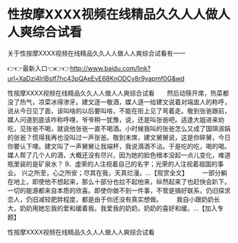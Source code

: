 # 性按摩ⅩXXX视频在线精品久久人人做人人爽综合试看
关于性按摩ⅩXXX视频在线精品久久人人做人人爽综合试看有一一

👉👉最新入口👈👉👉http://www.baidu.com/link?url=XaDzi4lrlBsIf7hc43pQAeEvE68KnODCy8r9yapmf0G&wd

性按摩ⅩXXX视频在线精品久久人人做人人爽综合试看　　然后动筷开席，热菜都没了热气，凉菜冰得渗牙。建文逐一敬酒，媒人逐一给建文说着对端盅人的称呼，说从今日见了面，该叫啥的以后要叫啥，不能在街上见了弯着走。敬到张爸跟前，媒人问道到底该咋称呼哩，爷爷稍一犹豫，说，还是叫张爸吧。适逢大姐进来劝吃，见张爸不喝，就说他张爸一直不喝酒。小时候我叫的张爸怎么又成了国琪淑娟的张爸？慌得我再也没叫过一声张爸。敬到末席，建文舅舅说，这是你碎舅，今日你要认下哩。建文叫了一声舅舅让我端杯，我说滴酒不沾。于是吃的吃，喝的喝。媒人帮了几个人的酒，大概还没有尽兴，因为她的脸色根本没起一点儿变化，难道瓶里装的是矿泉水？
	9、虚荣的人注视着自己的名字；光荣的人注视着祖国的事业。
兴之所至，心之所安；尽其在我，天真烂漫。...【观赏全文】
　　一部分躺在地上，即使他不想起来，那么十部分也拉不起他来，纵然起来了也赶快会趴下。一切的能源都来自本质的欣喜。即使你做不到一件事，不管是搞好联系，仍旧探求恋人，仍旧减轻肥胖程度，都是由于你还没有真实想做。
　　我自小跟奶奶长大，奶奶用她忘我的爱和缓着我。我爱我的奶奶，奶奶的喜好和缓。...【加入专题】

性按摩ⅩXXX视频在线精品久久人人做人人爽综合试看
